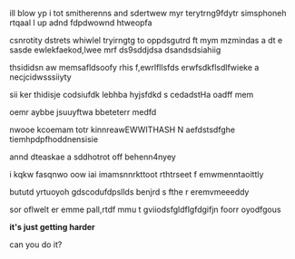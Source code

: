 ill blow yp i tot smitherenns and sdertwew myr terytrng9fdytr simsphoneh rtqaal l up adnd fdpdwownd htweopfa 

csnrotity dstrets whiwlel tryirngtg to oppdsgutrd ft mym  mzmindas  a dt e sasde ewlekfaekod,lwee mrf ds9sddjdsa dsandsdsiahiig

thsididsn aw memsafldsoofy rhis f,ewrlfllsfds erwfsdkflsdlfwieke a  necjcidwsssiiyty

sii ker thidisje codsiufdk lebhba   hyjsfdkd s cedadstHa oadff mem

oemr aybbe jsuuyftwa bbeteterr medfd

nwooe kcoemam totr kinnreawEWWITHASH N aefdstsdfghe tiemhpdpfhoddnensisie

annd dteaskae a  sddhotrot off behenn4nyey

i kqkw fasqnwo oow iai imamsnnrkttoot rthtrseet f emwmenntaoittly

bututd yrtuoyoh gdscodufdpsllds benjrd s fthe r eremvmeeeddy

sor oflwelt er emme pall,rtdf  mmu t gviiodsfgldflgfdgifjn foorr oyodfgous

**it's just getting harder**

can you do it?
